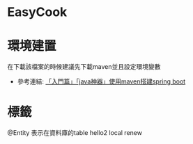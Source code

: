 # EasyCook

# 環境建置
在下載該檔案的時候建議先下載maven並且設定環境變數
- 參考連結: [「入門篇」「java神器」使用maven搭建spring boot](https://kknews.cc/code/emazpyq.html)

# 標籤
@Entity 表示在資料庫的table
hello2
local renew